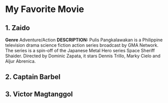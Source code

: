 # My Favorite Movie

## 1. **Zaido**
**Genre** Adventure/Action
**DESCRIPTION:** Pulis Pangkalawakan is a Philippine television drama science fiction action series broadcast by GMA Network. The series is a spin-off of the Japanese Metal Hero series Space Sheriff Shaider. Directed by Dominic Zapata, it stars Dennis Trillo, Marky Cielo and Aljur Abrenica. 


## 2. **Captain Barbel**


## 3. **Victor Magtanggol**
